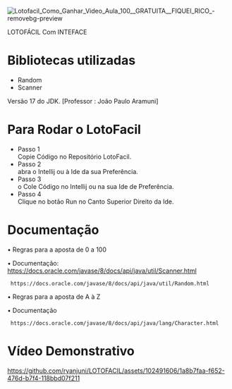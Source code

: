 

![Lotofacil_Como_Ganhar_Video_Aula_100__GRATUITA__FIQUEI_RICO_-removebg-preview](https://github.com/user-attachments/assets/9274f13d-58ec-49b4-87c6-1215aca60156)




  LOTOFÁCIL Com INTEFACE
 
   
# Bibliotecas utilizadas 
<ul>
    <li>
 Random
 </li>
    <li>
 Scanner
 </li>

</ul>
Versão 17 do JDK.
 [Professor : João Paulo Aramuni]

# Para Rodar  o LotoFacil
<div>
 <ul> 
   <li>  
Passo 1 
      <br> 
  Copie Código no Repositório LotoFacil.
   </li>  
<li>  
Passo 2   
  <br> 
  abra  o Intellij ou à Ide da sua Preferência.
</li>
   <li>  
Passo 3
      <br> 
  o Cole Código no Intellij ou na sua Ide de Preferência.
 </li>
  <li>  
 Passo 4
     <br> 
Clique no botão Run no Canto Superior Direito da Ide.
</li>
</ul>
  </div>
  
  # Documentação


• Regras para a aposta de 0 a 100

  • Documentação:
    https://docs.oracle.com/javase/8/docs/api/java/util/Scanner.html

     https://docs.oracle.com/javase/8/docs/api/java/util/Random.html     

 • Regras para a aposta de A à Z  

   • Documentação

     https://docs.oracle.com/javase/8/docs/api/java/lang/Character.html


#  Vídeo Demonstrativo

  https://github.com/ryanjuni/LOTOFACIL/assets/102491606/1a8b7faa-f652-476d-b7f4-118bbd07f211
